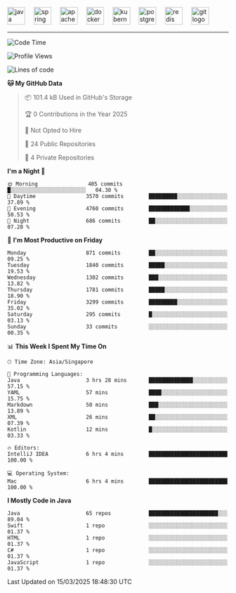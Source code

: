 <p align="left">
  <img src="https://cdn.jsdelivr.net/gh/devicons/devicon/icons/java/java-original.svg" height="40" alt="java logo"  />
  <img width="12" />
  <img src="https://cdn.jsdelivr.net/gh/devicons/devicon/icons/spring/spring-original.svg" height="40" alt="spring logo"  />
  <img width="12" />
  <img src="https://cdn.jsdelivr.net/gh/devicons/devicon/icons/apachekafka/apachekafka-original.svg" height="40" alt="apachekafka logo"  />
  <img width="12" />
  <img src="https://cdn.jsdelivr.net/gh/devicons/devicon/icons/docker/docker-original.svg" height="40" alt="docker logo"  />
  <img width="12" />
  <img src="https://cdn.jsdelivr.net/gh/devicons/devicon/icons/kubernetes/kubernetes-plain.svg" height="40" alt="kubernetes logo"  />
  <img width="12" />
  <img src="https://cdn.jsdelivr.net/gh/devicons/devicon/icons/postgresql/postgresql-original.svg" height="40" alt="postgresql logo"  />
  <img width="12" />
  <img src="https://cdn.jsdelivr.net/gh/devicons/devicon/icons/redis/redis-original.svg" height="40" alt="redis logo"  />
  <img width="12" />
  <img src="https://cdn.jsdelivr.net/gh/devicons/devicon/icons/git/git-original.svg" height="40" alt="git logo"  />
</p>


<!--<img src="https://media.giphy.com/media/LnQjpWaON8nhr21vNW/giphy.gif" width="60"> <em><b>I love connecting with different people</b> so if you want to say <b>hi, I'll be happy to meet you more!</b> 😊 </em> -->

---
<!--START_SECTION:waka-->
![Code Time](http://img.shields.io/badge/Code%20Time-2%2C278%20hrs%206%20mins-blue)

![Profile Views](http://img.shields.io/badge/Profile%20Views-0-blue)

![Lines of code](https://img.shields.io/badge/From%20Hello%20World%20I%27ve%20Written-2.9%20million%20lines%20of%20code-blue)

**🐱 My GitHub Data** 

> 📦 101.4 kB Used in GitHub's Storage 
 > 
> 🏆 0 Contributions in the Year 2025
 > 
> 🚫 Not Opted to Hire
 > 
> 📜 24 Public Repositories 
 > 
> 🔑 4 Private Repositories 
 > 
**I'm a Night 🦉** 

```text
🌞 Morning                405 commits         █░░░░░░░░░░░░░░░░░░░░░░░░   04.30 % 
🌆 Daytime                3570 commits        █████████░░░░░░░░░░░░░░░░   37.89 % 
🌃 Evening                4760 commits        █████████████░░░░░░░░░░░░   50.53 % 
🌙 Night                  686 commits         ██░░░░░░░░░░░░░░░░░░░░░░░   07.28 % 
```
📅 **I'm Most Productive on Friday** 

```text
Monday                   871 commits         ██░░░░░░░░░░░░░░░░░░░░░░░   09.25 % 
Tuesday                  1840 commits        █████░░░░░░░░░░░░░░░░░░░░   19.53 % 
Wednesday                1302 commits        ███░░░░░░░░░░░░░░░░░░░░░░   13.82 % 
Thursday                 1781 commits        █████░░░░░░░░░░░░░░░░░░░░   18.90 % 
Friday                   3299 commits        █████████░░░░░░░░░░░░░░░░   35.02 % 
Saturday                 295 commits         █░░░░░░░░░░░░░░░░░░░░░░░░   03.13 % 
Sunday                   33 commits          ░░░░░░░░░░░░░░░░░░░░░░░░░   00.35 % 
```


📊 **This Week I Spent My Time On** 

```text
🕑︎ Time Zone: Asia/Singapore

💬 Programming Languages: 
Java                     3 hrs 28 mins       ██████████████░░░░░░░░░░░   57.15 % 
YAML                     57 mins             ████░░░░░░░░░░░░░░░░░░░░░   15.75 % 
Markdown                 50 mins             ███░░░░░░░░░░░░░░░░░░░░░░   13.89 % 
XML                      26 mins             ██░░░░░░░░░░░░░░░░░░░░░░░   07.39 % 
Kotlin                   12 mins             █░░░░░░░░░░░░░░░░░░░░░░░░   03.33 % 

🔥 Editors: 
IntelliJ IDEA            6 hrs 4 mins        █████████████████████████   100.00 % 

💻 Operating System: 
Mac                      6 hrs 4 mins        █████████████████████████   100.00 % 
```

**I Mostly Code in Java** 

```text
Java                     65 repos            ██████████████████████░░░   89.04 % 
Swift                    1 repo              ░░░░░░░░░░░░░░░░░░░░░░░░░   01.37 % 
HTML                     1 repo              ░░░░░░░░░░░░░░░░░░░░░░░░░   01.37 % 
C#                       1 repo              ░░░░░░░░░░░░░░░░░░░░░░░░░   01.37 % 
JavaScript               1 repo              ░░░░░░░░░░░░░░░░░░░░░░░░░   01.37 % 
```




 Last Updated on 15/03/2025 18:48:30 UTC
<!--END_SECTION:waka-->


<!--
**SimakovIgor/SimakovIgor** is a ✨ _special_ ✨ repository because its `README.md` (this file) appears on your GitHub profile.

Here are some ideas to get you started:

- 🔭 I’m currently working on ...
- 🌱 I’m currently learning ...
- 👯 I’m looking to collaborate on ...
- 🤔 I’m looking for help with ...
- 💬 Ask me about ...
- 📫 How to reach me: ...
- 😄 Pronouns: ...
- ⚡ Fun fact: ...
-->
